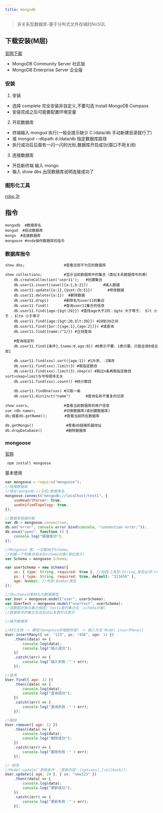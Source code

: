 ```yaml
---
title: mongodb
---
```

> 非关系型数据库-基于分布式文件存储的NoSQL

## 下载安装(M层)

[官网下载](https://www.mongodb.com/try/download)

-   MongoDB Community Server 社区版
-   MongoDB Enterprise Server 企业版

### 安装

1. 安装

-   选择 complete 完全安装非自定义,不要勾选 Install MongoDB Compass
-   安装完成之后可能要配置环境变量

2. 开启数据库

-   终端输入 mongod 执行(一般会提示缺少 C:/data/db 手动新建目录就行了)
-   或 mongod --dbpath d:/data/db 指定数据库路径
-   执行成功后后面有一闪一闪的光标,数据库开启成功(窗口不用关闭)

3. 连接数据库

-   开启新终端 输入 mongo
-   输入 show dbs 出现数据库说明连接成功了

### 图形化工具
[robo 3t](https://robomongo.org/)

## 指令

```shell
mongodb  #数据库名
mongod  #启动数据库
mongo  #连接数据库
mongoose #node操作数据库的指令
```

### 数据库指令

```shell
show dbs;                  #查看全部不为空的数据库

show collections;          #显示当前数据库中的集合（类似关系数据库中的表）
    db.createCollection('user11');   #创建集合
    db.user11.insert|save([{a:1,b:2}])       #插入数据
    db.user11.update({a:1},{$set:{b:5}})       #修改数据
    db.user11.delete({a:1})  #删除数据
    db.user11.drop()       #删除名为user11的集合
    db.user11.find()       #查询user11集合的信息
    db.user11.find({age:{$gt:20}}) #查找age大于2的：$gte 大于等于、 $lt 小于 、$lte 小于等于
    db.user11.find({age:{$gt:20,$lt:30}}) #20到30之间
    db.user11.find({$or:[{age:1},{age:2}]}) #或查询
    db.user11.find({name:/^1/}) #正则查询

    #查询指定列
    db.user11.find({条件},{name:0,age:0}) #0表示不要，1表示要，只能全部0或全部1

    db.user11.find(xxx).sort({age:1}) #1升序、-1降序
    db.user11.find(xxx).limit(3) #取指定数目
    db.user11.find(xxx).limit(3).skep(n) #跳过n条再取指定数目 sort>skep>limit与书写顺序无关
    db.user11.find(xxx).count() #统计数目

    db.user11.findOne(xxx) #只取一条
    db.user11.distinct("name")       #查询名称不重复的记录

show users;                #查看当前数据库的用户信息
use <db name>;             #切换数据库(或创建数据库)
db;或者db.getName();        #查看当前所在数据库

db.getMongo()               #查看db链接机器地址
db.dropDatabase()           #删除数据库
```

### mongoose

[官网](http://www.mongoosejs.net/docs/index.html)

```shell
 npm install mongoose
```

基本使用
```javascript
var mongoose = require("mongoose");
//链接数据库
//地址:mongodb://主机/数据库名
mongoose.connect("mongodb://localhost/test1", {
    useNewUrlParser: true,
    useUnifiedTopology: true,
});

//数据库链接对象
var db = mongoose.connection;
db.on("error", console.error.bind(console, "connection error:"));
db.once("open", function () {
    console.log("链接成功");
});

//Mongoose 里，一切都始于Schema。
//创建一个和集合相关的schema对象(类似表头)
var Schema = mongoose.Schema;

var userSchema = new Schema({
    us: { type: String, required: true }, //标题:{类型:String,是否必须:true,默认:'123456'}
    ps: { type: String, required: true, default: "123456" },
    age: Number, //年龄:Number类型
});

//将schema对象转化为数据模型
var User = mongoose.model("user", userSchema);
var UserTest = mongoose.model("usertest", userSchema);
//该数据对象与集合相连('test1里的集合名',schema对象)
//数据库中的集合名会自动以复数形式表示

//操作数据库

//API文档 -> 模型(mongoose的增删改查) -> 插入方法 Model.insertMany()
User.insertMany({ us: "123", ps: "456", age: 12 })
    .then((data) => {
        console.log(data);
        console.log("插入成功");
    })
    .catch((err) => {
        console.log("插入失败：" + err);
    });

//查询
User.find({ age: 12 })
    .then((data) => {
        console.log(data);
        console.log("查询成功");
    })
    .catch((err) => {
        console.log("查询失败：" + err);
    });

//删除
User.remove({ age: 12 })
    .then((data) => {
        console.log(data);
        console.log("删除成功");
    })
    .catch((err) => {
        console.log("删除失败：" + err);
    });

// 修改
//Model.update('更新条件','更新内容',[options],[callback]);
User.update({ age: 20 }, { us: "new123" })
    .then((data) => {
        console.log(data);
        console.log("更新成功");
    })
    .catch((err) => {
        console.log("更新失败：" + err);
    });

```
